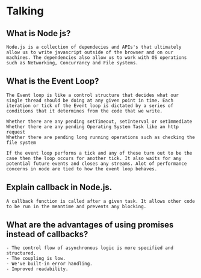 # Talking

## What is Node js?

    Node.js is a collection of dependecies and APIs's that ultimately allow us to write javascript outside of the browser and on our machines. The dependencies also allow us to work with OS operations such as Networking, Concurrancy and File systems.

## What is the Event Loop?

    The Event loop is like a control structure that decides what our single thread should be doing at any given point in time. Each iteration or tick of the Event loop is dictated by a series of conditions that it determines from the code that we write.

    Whether there are any pending setTimeout, setInterval or setImmediate
    Whether there are any pending Operating System Task like an http request
    Whether there are pending long running operations such as checking the file system

    If the event loop performs a tick and any of these turn out to be the case then the loop occurs for another tick. It also waits for any potential future events and closes any streams. Alot of performance concerns in node are tied to how the event loop behaves.

## Explain callback in Node.js.

    A callback function is called after a given task. It allows other code to be run in the meantime and prevents any blocking.

## What are the advantages of using promises instead of callbacks?

    - The control flow of asynchronous logic is more specified and structured.
    - The coupling is low.
    - We've built-in error handling.
    - Improved readability.
